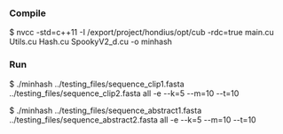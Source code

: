 ### Compile

$ nvcc -std=c++11 -I /export/project/hondius/opt/cub -rdc=true main.cu Utils.cu Hash.cu SpookyV2_d.cu -o minhash

### Run

$ ./minhash ../testing_files/sequence_clip1.fasta ../testing_files/sequence_clip2.fasta all -e --k=5 --m=10 --t=10

$ ./minhash ../testing_files/sequence_abstract1.fasta ../testing_files/sequence_abstract2.fasta all -e --k=5 --m=10 --t=10
